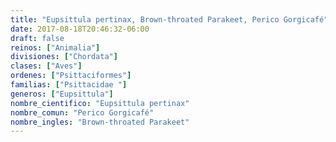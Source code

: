 ```yaml
---
title: "Eupsittula pertinax, Brown-throated Parakeet, Perico Gorgicafé"
date: 2017-08-18T20:46:32-06:00
draft: false
reinos: ["Animalia"]
divisiones: ["Chordata"]
clases: ["Aves"]
ordenes: ["Psittaciformes"]
familias: ["Psittacidae "]
generos: ["Eupsittula"]
nombre_cientifico: "Eupsittula pertinax"
nombre_comun: "Perico Gorgicafé"
nombre_ingles: "Brown-throated Parakeet"
---
```

